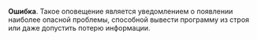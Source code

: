 **Ошибка**. Такое оповещение является уведомлением о появлении наиболее опасной проблемы, способной вывести программу из строя или даже допустить потерю информации.